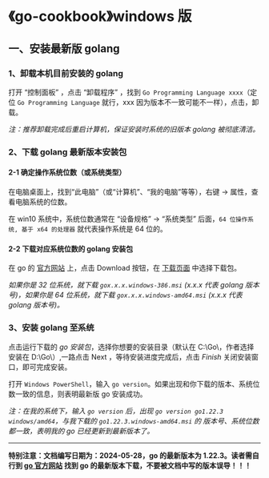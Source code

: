 # 《go-cookbook》windows 版

## 一、安装最新版 golang

### 1、卸载本机目前安装的 golang

打开 “控制面板” ，点击 “卸载程序” ，找到 `Go Programming Language xxxx`（定位 `Go Programming Language` 就行，xxx 因为版本不一致可能不一样），点击，卸载。

_注：推荐卸载完成后重启计算机，保证安装时系统的旧版本 golang 被彻底清洁。_

### 2、下载 golang 最新版本安装包

#### 2-1 确定操作系统位数（或系统类型）

在电脑桌面上，找到“此电脑”（或“计算机”、“我的电脑”等等），右键 -> 属性，查看电脑系统的位数。

在 win10 系统中，系统位数通常在 “设备规格” -> “系统类型” 后面，`64 位操作系统, 基于 x64 的处理器` 就代表操作系统是 64 位的。

#### 2-2 下载对应系统位数的 golang 安装包

在 go 的 [官方网站](https://go.dev/) 上，点击 Download 按钮，在 [下载页面](https://go.dev/dl/) 中选择下载包。

_如果你是 32 位系统，就下载 `gox.x.x.windows-386.msi` (x.x.x 代表 golang 版本号)，如果你是 64 位系统，就下载 `gox.x.x.windows-amd64.msi` (x.x.x 代表 golang 版本号)。_

### 3、安装 golang 至系统

点击运行下载的 _go 安装包_，选择你想要的安装目录（默认在 C:\Go\，作者选择安装在 D:\Go\）,一路点击 Next ，等待安装进度完成后，点击 _Finish_ 关闭安装窗口，即可完成安装。

打开 `Windows PowerShell`，输入 `go version`。如果出现和你下载的版本、系统位数一致的信息，则表明最新版 go 安装成功。

_注：在我的系统下，输入 `go version` 后，出现 `go version go1.22.3 windows/amd64`，与我下载的 `go1.22.3.windows-amd64.msi` 的 版本号、系统位数 都一致，表明我的 go 已经更新到最新版本了。_

---

**特别注意：文档编写日期为：2024-05-28，go 的最新版本为 1.22.3。读者需自行到 [go 官方网站](https://go.dev/) 找到 go 的最新版本下载，不要被文档中写的版本误导！！！**
